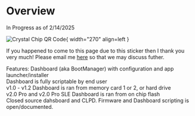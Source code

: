 # Overview

In Progress as of 2/14/2025

![Crystal Chip QR Code](https://ps2modchiptutorials.com/crystal-chips/Crystal_Chip_QR_Code.png){ width="270" align=left }

If you happened to come to this page due 
to this sticker then I thank you very much! 
Please email me [here](mailto:info@ps2modchiptutorials.com) so that 
we may discuss futher.  









Features: 
  Dashboard (aka BootManager) with configuration and app launcher/installer  
  Dashboard is fully scriptable by end user  
  v1.0 - v1.2 Dashboard is ran from memory card 1 or 2, or hard drive  
  v2.0 Pro and v2.0 Pro SLE Dashboard is ran from on chip flash  
  Closed source dahsboard and CLPD. Firmware and Dashboard scripting is open/documented.  
